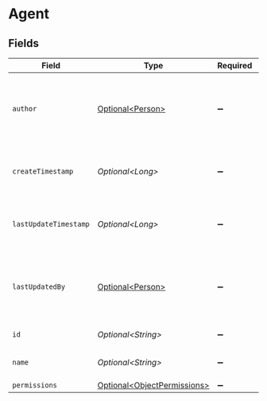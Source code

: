 # Agent


## Fields

| Field                                                                        | Type                                                                         | Required                                                                     | Description                                                                  | Example                                                                      |
| ---------------------------------------------------------------------------- | ---------------------------------------------------------------------------- | ---------------------------------------------------------------------------- | ---------------------------------------------------------------------------- | ---------------------------------------------------------------------------- |
| `author`                                                                     | [Optional\<Person>](../../models/components/Person.md)                       | :heavy_minus_sign:                                                           | N/A                                                                          | {<br/>"name": "George Clooney",<br/>"obfuscatedId": "abc123"<br/>}           |
| `createTimestamp`                                                            | *Optional\<Long>*                                                            | :heavy_minus_sign:                                                           | Server Unix timestamp of the creation time.                                  |                                                                              |
| `lastUpdateTimestamp`                                                        | *Optional\<Long>*                                                            | :heavy_minus_sign:                                                           | Server Unix timestamp of the last update time.                               |                                                                              |
| `lastUpdatedBy`                                                              | [Optional\<Person>](../../models/components/Person.md)                       | :heavy_minus_sign:                                                           | N/A                                                                          | {<br/>"name": "George Clooney",<br/>"obfuscatedId": "abc123"<br/>}           |
| `id`                                                                         | *Optional\<String>*                                                          | :heavy_minus_sign:                                                           | The ID of the agent.                                                         |                                                                              |
| `name`                                                                       | *Optional\<String>*                                                          | :heavy_minus_sign:                                                           | The name of the agent.                                                       |                                                                              |
| `permissions`                                                                | [Optional\<ObjectPermissions>](../../models/components/ObjectPermissions.md) | :heavy_minus_sign:                                                           | N/A                                                                          |                                                                              |
